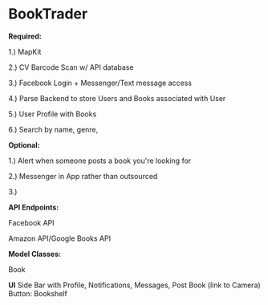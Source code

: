 # BookTrader

**Required:**

1.) MapKit 

2.) CV Barcode Scan w/ API database

3.) Facebook Login + Messenger/Text message access

4.) Parse Backend to store Users and Books associated with User

5.) User Profile with Books 

6.) Search by name, genre, 


**Optional:**

1.) Alert when someone posts a book you're looking for

2.) Messenger in App rather than outsourced

3.) 

**API Endpoints:**

Facebook API

Amazon API/Google Books API

**Model Classes:**

Book



**UI**
Side Bar with Profile, Notifications, Messages, Post Book (link to Camera)
Button: Bookshelf





